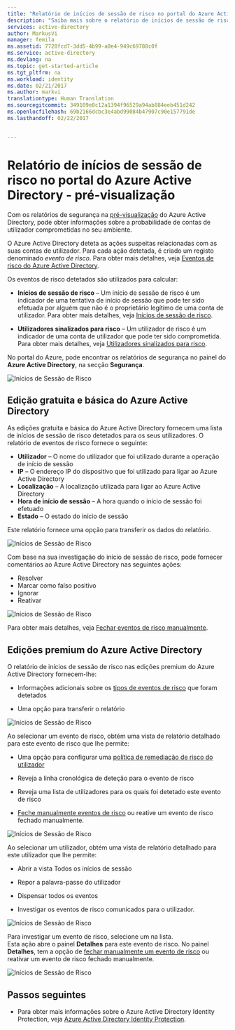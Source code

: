 ```yaml
---
title: "Relatório de inícios de sessão de risco no portal do Azure Active Directory - pré-visualização| Microsoft Docs"
description: "Saiba mais sobre o relatório de inícios de sessão de risco no portal do Azure Active Directory - pré-visualização"
services: active-directory
author: MarkusVi
manager: femila
ms.assetid: 7728fcd7-3dd5-4b99-a0e4-949c69788c0f
ms.service: active-directory
ms.devlang: na
ms.topic: get-started-article
ms.tgt_pltfrm: na
ms.workload: identity
ms.date: 02/21/2017
ms.author: markvi
translationtype: Human Translation
ms.sourcegitcommit: 349109e0c12a1394f96529a94ab884eeb451d242
ms.openlocfilehash: 69b2166dcbc3e4abd99084b47907c90e157791de
ms.lasthandoff: 02/22/2017


---
```

# <a name="risky-sign-ins-report-in-the-azure-active-directory-portal---preview"></a>Relatório de inícios de sessão de risco no portal do Azure Active Directory - pré-visualização

Com os relatórios de segurança na [pré-visualização](active-directory-preview-explainer.md) do Azure Active Directory, pode obter informações sobre a probabilidade de contas de utilizador comprometidas no seu ambiente. 

O Azure Active Directory deteta as ações suspeitas relacionadas com as suas contas de utilizador. Para cada ação detetada, é criado um registo denominado *evento de risco*. Para obter mais detalhes, veja [Eventos de risco do Azure Active Directory](active-directory-identity-protection-risk-events.md). 

Os eventos de risco detetados são utilizados para calcular:

- **Inícios de sessão de risco** – Um início de sessão de risco é um indicador de uma tentativa de início de sessão que pode ter sido efetuada por alguém que não é o proprietário legítimo de uma conta de utilizador. Para obter mais detalhes, veja [Inícios de sessão de risco](active-directory-identityprotection.md#risky-sign-ins). 

- **Utilizadores sinalizados para risco** – Um utilizador de risco é um indicador de uma conta de utilizador que pode ter sido comprometida. Para obter mais detalhes, veja [Utilizadores sinalizados para risco](active-directory-identityprotection.md#users-flagged-for-risk).  

No portal do Azure, pode encontrar os relatórios de segurança no painel do **Azure Active Directory**, na secção **Segurança**. 

![Inícios de Sessão de Risco](./media/active-directory-reporting-security-risky-sign-ins/10.png)


## <a name="azure-active-directory-free-and-basic-edition"></a>Edição gratuita e básica do Azure Active Directory

As edições gratuita e básica do Azure Active Directory fornecem uma lista de inícios de sessão de risco detetados para os seus utilizadores. O relatório de eventos de risco fornece o seguinte:

- **Utilizador** – O nome do utilizador que foi utilizado durante a operação de início de sessão
- **IP** – O endereço IP do dispositivo que foi utilizado para ligar ao Azure Active Directory
- **Localização** – A localização utilizada para ligar ao Azure Active Directory
- **Hora de início de sessão** – A hora quando o início de sessão foi efetuado
- **Estado** – O estado do início de sessão

Este relatório fornece uma opção para transferir os dados do relatório.

![Inícios de Sessão de Risco](./media/active-directory-reporting-security-risky-sign-ins/01.png)

Com base na sua investigação do início de sessão de risco, pode fornecer comentários ao Azure Active Directory nas seguintes ações:

- Resolver
- Marcar como falso positivo
- Ignorar
- Reativar

![Inícios de Sessão de Risco](./media/active-directory-reporting-security-risky-sign-ins/21.png)

Para obter mais detalhes, veja [Fechar eventos de risco manualmente](active-directory-identityprotection.md#closing-risk-events-manually).

## <a name="azure-active-directory-premium-editions"></a>Edições premium do Azure Active Directory

O relatório de inícios de sessão de risco nas edições premium do Azure Active Directory fornecem-lhe:

- Informações adicionais sobre os [tipos de eventos de risco](active-directory-identity-protection-risk-events.md) que foram detetados

- Uma opção para transferir o relatório


![Inícios de Sessão de Risco](./media/active-directory-reporting-security-risky-sign-ins/456.png)


Ao selecionar um evento de risco, obtém uma vista de relatório detalhado para este evento de risco que lhe permite:

- Uma opção para configurar uma [política de remediação de risco do utilizador](active-directory-identityprotection.md#user-risk-security-policy)  

- Reveja a linha cronológica de deteção para o evento de risco  

- Reveja uma lista de utilizadores para os quais foi detetado este evento de risco

- [Feche manualmente eventos de risco](active-directory-identityprotection.md#closing-risk-events-manually) ou reative um evento de risco fechado manualmente. 


![Inícios de Sessão de Risco](./media/active-directory-reporting-security-risky-sign-ins/457.png)

Ao selecionar um utilizador, obtém uma vista de relatório detalhado para este utilizador que lhe permite:

- Abrir a vista Todos os inícios de sessão

- Repor a palavra-passe do utilizador

- Dispensar todos os eventos

- Investigar os eventos de risco comunicados para o utilizador. 


![Inícios de Sessão de Risco](./media/active-directory-reporting-security-risky-sign-ins/324.png)


Para investigar um evento de risco, selecione um na lista.  
Esta ação abre o painel **Detalhes** para este evento de risco. No painel **Detalhes**, tem a opção de [fechar manualmente um evento de risco](active-directory-identityprotection.md#closing-risk-events-manually) ou reativar um evento de risco fechado manualmente. 


![Inícios de Sessão de Risco](./media/active-directory-reporting-security-risky-sign-ins/325.png)





## <a name="next-steps"></a>Passos seguintes

- Para obter mais informações sobre o Azure Active Directory Identity Protection, veja [Azure Active Directory Identity Protection](active-directory-identityprotection.md).


